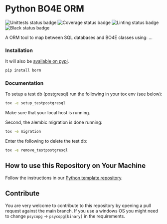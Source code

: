 # Python BO4E ORM


![Unittests status badge](https://github.com/Hochfrequenz/bo4e-python-orm/workflows/tests/badge.svg)
![Coverage status badge](https://github.com/Hochfrequenz/bo4e-python-orm/workflows/Coverage/badge.svg)
![Linting status badge](https://github.com/Hochfrequenz/bo4e-python-orm/workflows/Linting/badge.svg)
![Black status badge](https://github.com/Hochfrequenz/bo4e-python-orm/workflows/Formatting/badge.svg)

A ORM tool to map between SQL databases and BO4E classes using:
...

### Installation

It will also be [available on pypi](https://pypi.org/project/borm/).
```bash
pip install borm
```

### Documentation

To setup a test db (postgresql) run the following in your tox env (see below):
```bash
tox -e setup_testpostgresql
```
Make sure that your local host is running.

Second, the alembic migration is done running:
```bash
tox -e migration
```
Enter the following to delete the test db:
```bash
tox -e remove_testpostgresql
```


## How to use this Repository on Your Machine

Follow the instructions in our [Python template repository](https://github.com/Hochfrequenz/python_template_repository#how-to-use-this-repository-on-your-machine).

## Contribute

You are very welcome to contribute to this repository by opening a pull request against the main branch.
If you use a windows OS you might need to change `psycopg` -> `psycopg[binary]` in the requirements.
